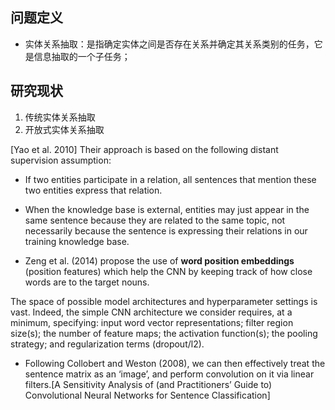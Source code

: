 ## 问题定义
- 实体关系抽取：是指确定实体之间是否存在关系并确定其关系类别的任务，它是信息抽取的一个子任务；
## 研究现状
1. 传统实体关系抽取
2. 开放式实体关系抽取


[Yao et al. 2010]  Their approach is based on the following distant supervision
assumption:
- If two entities participate in a relation, all sentences that mention these
two entities express that relation.
- When the knowledge base is external, entities may just appear in the same
sentence because they are related to the same topic, not necessarily because the
sentence is expressing their relations in our training knowledge base. 


- Zeng et al. (2014) propose the use of **word position embeddings** (position features) which help the CNN
by keeping track of how close words are to the target nouns.

 The space of possible model architectures and
hyperparameter settings is vast. Indeed, the simple
CNN architecture we consider requires, at a minimum,
specifying: input word vector representations;
filter region size(s); the number of feature
maps; the activation function(s); the pooling strategy;
and regularization terms (dropout/l2).

- Following
Collobert and Weston (2008), we can then effectively
treat the sentence matrix as an ‘image’, and
perform convolution on it via linear filters.[A Sensitivity Analysis of (and Practitioners’ Guide to) Convolutional
Neural Networks for Sentence Classification]